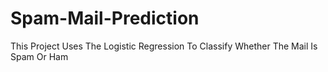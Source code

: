 # Spam-Mail-Prediction
This Project Uses The Logistic Regression To Classify Whether The Mail Is Spam Or Ham
